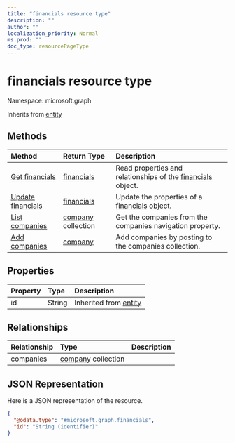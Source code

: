 ```yaml
---
title: "financials resource type"
description: ""
author: ""
localization_priority: Normal
ms.prod: ""
doc_type: resourcePageType
---
```


# financials resource type


Namespace: microsoft.graph




Inherits from [entity](../resources/entity.md)

## Methods
|Method|Return Type|Description|
|:---|:---|:---|
|[Get financials](../api/financials-get.md)|[financials](../resources/financials.md)|Read properties and relationships of the [financials](../resources/financials.md) object.|
|[Update financials](../api/financials-update.md)|[financials](../resources/financials.md)|Update the properties of a [financials](../resources/financials.md) object.|
|[List companies](../api/financials-list-companies.md)|[company](../resources/company.md) collection|Get the companies from the companies navigation property.|
|[Add companies](../api/financials-post-companies.md)|[company](../resources/company.md)|Add companies by posting to the companies collection.|

## Properties
|Property|Type|Description|
|:---|:---|:---|
|id|String| Inherited from [entity](../resources/entity.md)|

## Relationships
|Relationship|Type|Description|
|:---|:---|:---|
|companies|[company](../resources/company.md) collection||

## JSON Representation
Here is a JSON representation of the resource.
<!-- {
  "blockType": "resource",
  "keyProperty": "id",
  "@odata.type": "microsoft.graph.financials",
  "baseType": "microsoft.graph.entity",
  "openType": false
}
-->
``` json
{
  "@odata.type": "#microsoft.graph.financials",
  "id": "String (identifier)"
}
```


